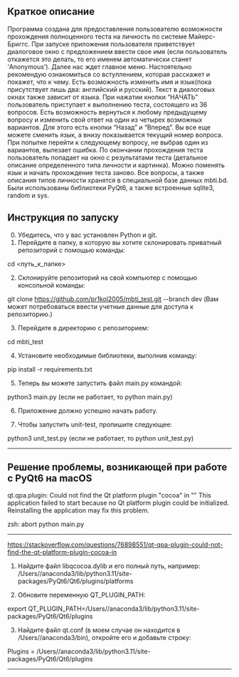 ## Краткое описание

Программа создана для предоставления пользователю возможности прохождения полноценного теста на личность по системе Майерс-Бриггс.
При запуске приложения пользователя приветствует диалоговое окно с предложением ввести свое имя 
(если пользователь откажется это делать, то его именем автоматически станет ‘Anonymous’).
Далее нас ждет главное меню. Настоятельно рекомендую ознакомиться со вступлением, которая расскажет и покажет, что к чему. 
Есть возможность изменить имя и язык(пока присутствует лишь два: английский и русский). 
Текст в диалоговых окнах также зависит от языка. При нажатии кнопки “НАЧАТЬ” пользователь приступает к выполнению теста, состоящего из 36 вопросов.
Есть возможность вернуться к любому предыдущему вопросу и изменить свой ответ на один из четырех возможных вариантов. 
Для этого есть кнопки “Назад” и “Вперед”. Вы все еще можете сменить язык, а внизу показывается текущий номер вопроса. 
При попытке перейти к следующему вопросу, не выбрав один из вариантов, вылезает ошибка.
По окончании прохождения теста пользователь попадает на окно с результатами теста (детальное описание определенного типа личности и картинка).
Можно поменять язык и начать прохождение теста заново. Все вопросы, а также описания типов личности хранятся в специальной базе данных mbti.bd.
Были использованы библиотеки PyQt6, а также встроенные sqlite3, random и sys.

## Инструкция по запуску

0. Убедитесь, что у вас установлен Python и git. 
1. Перейдите в папку, в которую вы хотите склонировать приватный репозиторий с помощью команды:

cd <путь_к_папке>

2. Склонируйте репозиторий на свой компьютер с помощью консольной команды:

git clone https://github.com/pr1kol2005/mbti_test.git --branch dev
(Вам может потребоваться ввести учетные данные для доступа к репозиторию.)

3. Перейдите в директорию с репозиторием:

cd mbti_test

4. Установите необходимые библиотеки, выполнив команду:

pip install -r requirements.txt

5. Теперь вы можете запустить файл main.py командой:

python3 main.py (если не работает, то python main.py)

6. Приложение должно успешно начать работу.

7. Чтобы запустить unit-test, пропишите следующее:

python3 unit_test.py (если не работает, то python unit_test.py)
________________________________________________________________________________________________________________________
## Решение проблемы, возникающей при работе с PyQt6 на macOS
qt.qpa.plugin: Could not find the Qt platform plugin "cocoa" in ""
This application failed to start because no Qt platform plugin could be initialized. Reinstalling the application may fix this problem.

zsh: abort      python main.py
________________________________________________________________________________________________________________________
https://stackoverflow.com/questions/76898551/qt-qpa-plugin-could-not-find-the-qt-platform-plugin-cocoa-in
1. Найдите файл libqcocoa.dylib и его полный путь, например:
/Users/<user>/anaconda3/lib/python3.11/site-packages/PyQt6/Qt6/plugins/platforms

2. Обновите переменную QT_PLUGIN_PATH:

export QT_PLUGIN_PATH=/Users/<user>/anaconda3/lib/python3.11/site-packages/PyQt6/Qt6/plugins

3. Найдите файл qt.conf (в моем случае он находится в /Users/<user>/anaconda3/bin), откройте его и добавьте строку:

Plugins = /Users/<user>/anaconda3/lib/python3.11/site-packages/PyQt6/Qt6/plugins
________________________________________________________________________________________________________________________
